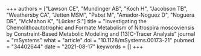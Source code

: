 +++
authors = ["Lawson CE", "Mundinger AB", "Koch H", "Jacobson TB", "Weathersby CA", "Jetten MSM", "Pabst M", "Amador-Noguez D", "Noguera DR", "McMahon K", "Lücker S."]
title = "Investigating the Chemolithoautotrophic and Formate Metabolism of Nitrospira moscoviensis by Constraint-Based Metabolic Modeling and (13)C-Tracer Analysis"
journal = "mSystems"
what = "article"
doi = "10.1128/mSystems.00173-21"
pubmed = "34402644"
date = "2021-08-17"
keywords = []
+++


